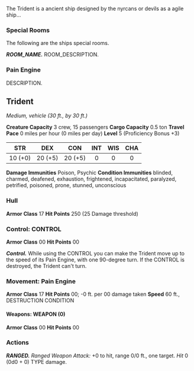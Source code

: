 The Trident is a ancient ship designed by the nyrcans or devils as a agile ship...


### Special Rooms
The following are the ships special rooms.

***ROOM_NAME.***
ROOM_DESCRIPTION.

### Pain Engine
DESCRIPTION.


## Trident
*Medium, vehicle (30 ft., by 30 ft.)*

**Creature Capacity** 3 crew, 15 passengers
**Cargo Capacity** 0.5 ton
**Travel Pace** 0 miles per hour (0 miles per day)
**Level** 5 (Proficiency Bonus +3)

|   STR   |   DEX   |   CON   |   INT   |   WIS   |   CHA   |
|:-------:|:-------:|:-------:|:-------:|:-------:|:-------:|
| 10 (+0) | 20 (+5) | 20 (+5) |    0    |    0    |    0    |

**Damage Immunities** Poison, Psychic
**Condition Immunities** blinded, charmed, deafened, exhaustion, frightened, incapacitated, paralyzed, petrified, poisoned, prone, stunned, unconscious


### Hull
**Armor Class** 17
**Hit Points** 250 (25 Damage threshold)

### Control: CONTROL
**Armor Class** 00
**Hit Points** 00

***Control.***
While using the CONTROL you can make the Trident move up to the speed of its Pain Engine, with one 90-degree turn. If the CONTROL is destroyed, the Trident can't turn.


### Movement: Pain Engine
**Armor Class** 17
**Hit Points** 00; -0 ft. per 00 damage taken
**Speed** 60 ft., DESTRUCTION CONDITION


#### Weapons: WEAPON (0)
**Armor Class** 00
**Hit Points** 00

### Actions
***RANGED.*** *Ranged Weapon Attack:* +0 to hit, range 0/0 ft., one target. *Hit* 0 (0d0 + 0) TYPE damage. 
